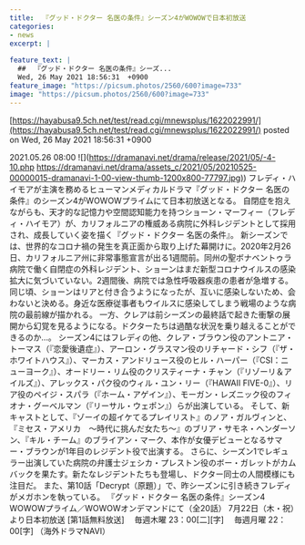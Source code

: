 ```yaml
---
title:  『グッド・ドクター 名医の条件』シーズン4がWOWOWで日本初放送  
categories:
- news
excerpt: |
  
feature_text: |
  ##  『グッド・ドクター 名医の条件』シーズ...
  Wed, 26 May 2021 18:56:31  +0900
feature_image: "https://picsum.photos/2560/600?image=733"
image: "https://picsum.photos/2560/600?image=733"
---
```


[https://hayabusa9.5ch.net/test/read.cgi/mnewsplus/1622022991/](https://hayabusa9.5ch.net/test/read.cgi/mnewsplus/1622022991/)
posted on Wed, 26 May 2021 18:56:31  +0900

<!--more-->

2021.05.26 08:00 ![](https://dramanavi.net/drama/release/2021/05/-4-10.php [https://dramanavi.net/drama/assets_c/2021/05/20210525-00000015-dramanavi-1-00-view-thumb-1200x800-77797.jpg)](https://dramanavi.net/drama/assets_c/2021/05/20210525-00000015-dramanavi-1-00-view-thumb-1200x800-77797.jpg)) フレディ・ハイモアが主演を務めるヒューマンメディカルドラマ『グッド・ドクター 名医の条件』のシーズン4がWOWOWプライムにて日本初放送となる。 自閉症を抱えながらも、天才的な記憶力や空間認知能力を持つショーン・マーフィー（フレディ・ハイモア）が、カリフォルニアの権威ある病院に外科レジデントとして採用され、成長していく姿を描く『グッド・ドクター 名医の条件』。 新シーズンでは、世界的なコロナ禍の発生を真正面から取り上げた幕開けに。2020年2月26日、カリフォルニア州に非常事態宣言が出る1週間前。同州の聖ボナベントゥラ病院で働く自閉症の外科レジデント、ショーンはまだ新型コロナウイルスの感染拡大に気づいていない。2週間後、病院では急性呼吸器疾患の患者が急増する。同じ頃、ショーンはリアと付き合うようになったが、互いに感染しないため、会わないと決める。身近な医療従事者もウイルスに感染してしまう戦場のような病院の最前線が描かれる。 一方、クレアは前シーズンの最終話で起きた衝撃の展開から幻覚を見るようになる。ドクターたちは過酷な状況を乗り越えることができるのか...。 シーズン4にはフレディの他、クレア・ブラウン役のアントニア・トーマス（『恋愛後遺症』）、アーロン・グラスマン役のリチャード・シフ（『ザ・ホワイトハウス』）、マーカス・アンドリュース役のヒル・ハーパー（『CSI：ニューヨーク』）、オードリー・リム役のクリスティーナ・チャン（『リゾーリ＆アイルズ』）、アレックス・パク役のウィル・ユン・リー（『HAWAII FIVE-0』）、リア役のペイジ・スパラ（『ホーム・アゲイン』）、モーガン・レズニック役のフィオナ・グーベルマン（『リーサル・ウェポン』）らが出演している。 そして、新キャストとして、『ゾーイの超イケてるプレイリスト』のノア・ガルヴィンと、『ミセス・アメリカ　〜時代に挑んだ女たち〜』のブリア・サモネ・ヘンダーソン、『キル・チーム』のブライアン・マーク、本作が女優デビューとなるサマー・ブラウンが1年目のレジデント役で出演する。 さらに、シーズン1でレギュラー出演していた病院の弁護士ジェシカ・プレストン役のボー・ガレットがカムバックを果たす。新たなレジデントたちも登場し、ドクター同士の人間模様にも注目だ。 また、第10話「Decrypt（原題）」で、昨シーズンに引き続きフレディがメガホンを執っている。 『グッド・ドクター 名医の条件』シーズン4 WOWOWプライム／WOWOWオンデマンドにて（全20話） 7月22日（木・祝）より日本初放送 [第1話無料放送] 　毎週木曜 23：00[二][字] 　毎週月曜 22：00[字] （海外ドラマNAVI）
